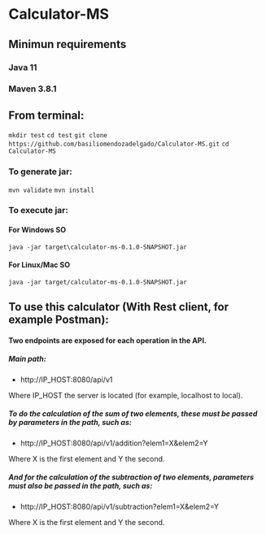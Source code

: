 # Calculator-MS

## Minimun requirements
### Java 11
### Maven 3.8.1

## From terminal:

`mkdir test`
`cd test`
`git clone https://github.com/basiliomendozadelgado/Calculator-MS.git`
`cd Calculator-MS`

### To generate jar:

`mvn validate`
`mvn install`

### To execute jar:
#### For Windows SO
`java -jar target\calculator-ms-0.1.0-SNAPSHOT.jar`

#### For Linux/Mac SO
`java -jar target/calculator-ms-0.1.0-SNAPSHOT.jar`


## To use this calculator (With Rest client, for example Postman):
#### Two endpoints are exposed for each operation in the API.
##### Main path:

* http://IP_HOST:8080/api/v1

Where IP_HOST the server is located (for example, localhost to local).


##### To do the calculation of the sum of two elements, these must be passed by parameters in the path, such as:
* http://IP_HOST:8080/api/v1/addition?elem1=X&elem2=Y

Where X is the first element and Y the second.


##### And for the calculation of the subtraction of two elements, parameters must also be passed in the path, such as:

* http://IP_HOST:8080/api/v1/subtraction?elem1=X&elem2=Y

Where X is the first element and Y the second.


